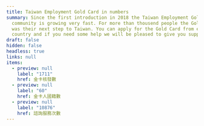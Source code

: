 ```yaml
---
title: Taiwan Employment Gold Card in numbers
summary: Since the first introduction in 2018 the Taiwan Employment Gold Card
  community is growing very fast. For more than thousend people the Gold Card
  was their next step to Taiwan. You can apply for the Gold Card from every
  country and if you need some help we will be pleased to give you support.
draft: false
hidden: false
headless: true
links: null
items:
  - preview: null
    label: "1711"
    href: 金卡核發數
  - preview: null
    label: "60"
    href: 金卡人國籍數
  - preview: null
    label: "10876"
    href: 諮詢服務次數
---
```

<!-- This text is never used -->
